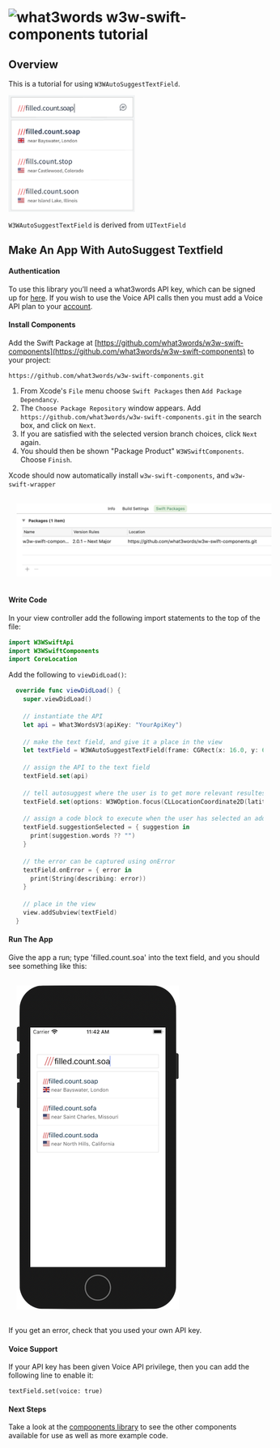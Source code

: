 # <img valign='top' src="https://what3words.com/assets/images/w3w_square_red.png" width="64" height="64" alt="what3words">&nbsp;w3w-swift-components tutorial

Overview
--------

This is a tutorial for using `W3WAutoSuggestTextField`.

<img src="autosuggest.png" width="250">

`W3WAutoSuggestTextField` is derived from `UITextField`


Make An App With AutoSuggest Textfield
---------------------- 

#### Authentication
To use this library you’ll need a what3words API key, which can be signed up for [here](https://what3words.com/select-plan).  If you wish to use the Voice API calls then you must add a Voice API plan to your [account](https://accounts.what3words.com/billing).


#### Install Components

Add the Swift Package at [https://github.com/what3words/w3w-swift-components](https://github.com/what3words/w3w-swift-components) to your project:

```
https://github.com/what3words/w3w-swift-components.git
```

1. From Xcode's `File` menu choose `Swift Packages` then `Add Package Dependancy`.  
2. The `Choose Package Repository` window appears.  Add `https://github.com/what3words/w3w-swift-components.git` in the search box, and click on `Next`. 
3. If you are satisfied with the selected version branch choices, click `Next` again.
4. You should then be shown "Package Product" `W3WSwiftComponents`.  Choose `Finish`.

Xcode should now automatically install `w3w-swift-components`, and `w3w-swift-wrapper`

<img src="swiftpm.png" width="640" style="padding: 16px;">


#### Write Code

In your view controller add the following import statements to the top of the file:

```Swift
import W3WSwiftApi
import W3WSwiftComponents
import CoreLocation
```


Add the following to `viewDidLoad()`:

```Swift
  override func viewDidLoad() {
    super.viewDidLoad()
    
    // instantiate the API
    let api = What3WordsV3(apiKey: "YourApiKey")
    
    // make the text field, and give it a place in the view
    let textField = W3WAutoSuggestTextField(frame: CGRect(x: 16.0, y: 64.0, width: view.frame.size.width - 32.0, height: 32.0))
    
    // assign the API to the text field
    textField.set(api)
    
    // tell autosuggest where the user is to get more relevant resultes, use the device GPS here if possible
    textField.set(options: W3WOption.focus(CLLocationCoordinate2D(latitude: 51.4243877, longitude: -0.34745)))
    
    // assign a code block to execute when the user has selected an address
    textField.suggestionSelected = { suggestion in
      print(suggestion.words ?? "")
    }
    
    // the error can be captured using onError
    textField.onError = { error in
      print(String(describing: error))
    }
    
    // place in the view
    view.addSubview(textField)
  }
```

#### Run The App

Give the app a run; type 'filled.count.soa' into the text field, and you should see something like this:

<img src="phone.png" style="padding: 16px;">

If you get an error, check that you used your own API key.

#### Voice Support

If your API key has been given Voice API privilege, then you can add the following line to enable it:

```
textField.set(voice: true)
```

#### Next Steps

Take a look at the [compoonents library](https://github.com/what3words/w3w-swift-components) to see the other components available for use as well as more example code.


